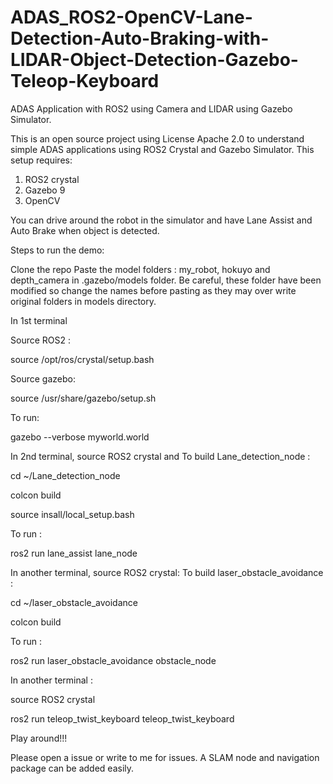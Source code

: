 # ADAS_ROS2-OpenCV-Lane-Detection-Auto-Braking-with-LIDAR-Object-Detection-Gazebo-Teleop-Keyboard
ADAS Application with ROS2 using Camera and LIDAR using Gazebo Simulator.

This is an open source project using License Apache 2.0 to understand simple ADAS applications using ROS2 Crystal and Gazebo Simulator.
This setup requires:
  1. ROS2 crystal
  2. Gazebo 9
  3. OpenCV

You can drive around the robot in the simulator and have Lane Assist and Auto Brake when object is detected.

Steps to run the demo:

Clone the repo
Paste the model folders : my_robot, hokuyo and depth_camera in .gazebo/models folder. Be careful, these folder have been modified so change the names before pasting as they may over write original folders in models directory.


In 1st terminal

Source ROS2 :

source /opt/ros/crystal/setup.bash

Source gazebo:

source /usr/share/gazebo/setup.sh

To run:

gazebo --verbose myworld.world

In 2nd terminal, source ROS2 crystal and
To build Lane_detection_node :

cd ~/Lane_detection_node

colcon build

source insall/local_setup.bash

To run : 

ros2 run lane_assist lane_node


In another terminal, source ROS2 crystal:
To build laser_obstacle_avoidance :

cd ~/laser_obstacle_avoidance

colcon build

To run : 

ros2 run laser_obstacle_avoidance obstacle_node


In another terminal : 

source ROS2 crystal

ros2 run teleop_twist_keyboard teleop_twist_keyboard


Play around!!!

Please open a issue or write to me for issues. A SLAM node and navigation package can be added easily.


